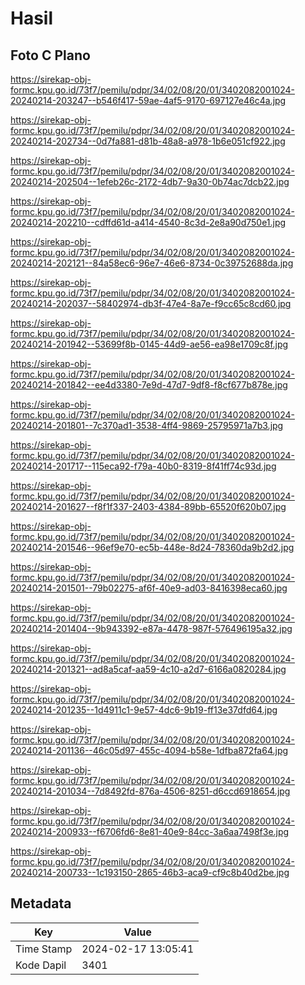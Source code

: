# Hasil

## Foto C Plano

https://sirekap-obj-formc.kpu.go.id/73f7/pemilu/pdpr/34/02/08/20/01/3402082001024-20240214-203247--b546f417-59ae-4af5-9170-697127e46c4a.jpg

https://sirekap-obj-formc.kpu.go.id/73f7/pemilu/pdpr/34/02/08/20/01/3402082001024-20240214-202734--0d7fa881-d81b-48a8-a978-1b6e051cf922.jpg

https://sirekap-obj-formc.kpu.go.id/73f7/pemilu/pdpr/34/02/08/20/01/3402082001024-20240214-202504--1efeb26c-2172-4db7-9a30-0b74ac7dcb22.jpg

https://sirekap-obj-formc.kpu.go.id/73f7/pemilu/pdpr/34/02/08/20/01/3402082001024-20240214-202210--cdffd61d-a414-4540-8c3d-2e8a90d750e1.jpg

https://sirekap-obj-formc.kpu.go.id/73f7/pemilu/pdpr/34/02/08/20/01/3402082001024-20240214-202121--84a58ec6-96e7-46e6-8734-0c39752688da.jpg

https://sirekap-obj-formc.kpu.go.id/73f7/pemilu/pdpr/34/02/08/20/01/3402082001024-20240214-202037--58402974-db3f-47e4-8a7e-f9cc65c8cd60.jpg

https://sirekap-obj-formc.kpu.go.id/73f7/pemilu/pdpr/34/02/08/20/01/3402082001024-20240214-201942--53699f8b-0145-44d9-ae56-ea98e1709c8f.jpg

https://sirekap-obj-formc.kpu.go.id/73f7/pemilu/pdpr/34/02/08/20/01/3402082001024-20240214-201842--ee4d3380-7e9d-47d7-9df8-f8cf677b878e.jpg

https://sirekap-obj-formc.kpu.go.id/73f7/pemilu/pdpr/34/02/08/20/01/3402082001024-20240214-201801--7c370ad1-3538-4ff4-9869-25795971a7b3.jpg

https://sirekap-obj-formc.kpu.go.id/73f7/pemilu/pdpr/34/02/08/20/01/3402082001024-20240214-201717--115eca92-f79a-40b0-8319-8f41ff74c93d.jpg

https://sirekap-obj-formc.kpu.go.id/73f7/pemilu/pdpr/34/02/08/20/01/3402082001024-20240214-201627--f8f1f337-2403-4384-89bb-65520f620b07.jpg

https://sirekap-obj-formc.kpu.go.id/73f7/pemilu/pdpr/34/02/08/20/01/3402082001024-20240214-201546--96ef9e70-ec5b-448e-8d24-78360da9b2d2.jpg

https://sirekap-obj-formc.kpu.go.id/73f7/pemilu/pdpr/34/02/08/20/01/3402082001024-20240214-201501--79b02275-af6f-40e9-ad03-8416398eca60.jpg

https://sirekap-obj-formc.kpu.go.id/73f7/pemilu/pdpr/34/02/08/20/01/3402082001024-20240214-201404--9b943392-e87a-4478-987f-576496195a32.jpg

https://sirekap-obj-formc.kpu.go.id/73f7/pemilu/pdpr/34/02/08/20/01/3402082001024-20240214-201321--ad8a5caf-aa59-4c10-a2d7-6166a0820284.jpg

https://sirekap-obj-formc.kpu.go.id/73f7/pemilu/pdpr/34/02/08/20/01/3402082001024-20240214-201235--1d4911c1-9e57-4dc6-9b19-ff13e37dfd64.jpg

https://sirekap-obj-formc.kpu.go.id/73f7/pemilu/pdpr/34/02/08/20/01/3402082001024-20240214-201136--46c05d97-455c-4094-b58e-1dfba872fa64.jpg

https://sirekap-obj-formc.kpu.go.id/73f7/pemilu/pdpr/34/02/08/20/01/3402082001024-20240214-201034--7d8492fd-876a-4506-8251-d6ccd6918654.jpg

https://sirekap-obj-formc.kpu.go.id/73f7/pemilu/pdpr/34/02/08/20/01/3402082001024-20240214-200933--f6706fd6-8e81-40e9-84cc-3a6aa7498f3e.jpg

https://sirekap-obj-formc.kpu.go.id/73f7/pemilu/pdpr/34/02/08/20/01/3402082001024-20240214-200733--1c193150-2865-46b3-aca9-cf9c8b40d2be.jpg


## Metadata

| Key        | Value               |
| ---------- | ------------------- |
| Time Stamp | 2024-02-17 13:05:41 |
| Kode Dapil | 3401                |



